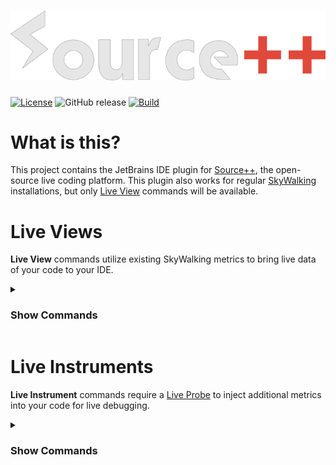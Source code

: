 # ![](https://github.com/sourceplusplus/live-platform/blob/master/.github/media/sourcepp_logo.svg)

[![License](https://camo.githubusercontent.com/93398bf31ebbfa60f726c4f6a0910291b8156be0708f3160bad60d0d0e1a4c3f/68747470733a2f2f696d672e736869656c64732e696f2f6769746875622f6c6963656e73652f736f75726365706c7573706c75732f6c6976652d706c6174666f726d)](LICENSE)
![GitHub release](https://img.shields.io/github/v/release/sourceplusplus/interface-jetbrains?include_prereleases)
[![Build](https://github.com/sourceplusplus/interface-jetbrains/actions/workflows/build.yml/badge.svg)](https://github.com/sourceplusplus/interface-jetbrains/actions/workflows/build.yml)

# What is this?

<!-- Plugin description -->

This project contains the JetBrains IDE plugin for [Source++](https://github.com/sourceplusplus/live-platform), the open-source live coding platform. This plugin also works for regular [SkyWalking](https://github.com/apache/skywalking) installations, but only [Live View](#live-view) commands will be available.

<!-- Plugin description end -->

# Live Views

**Live View** commands utilize existing SkyWalking metrics to bring live data of your code to your IDE.

<details>
  <summary><h3>Show Commands</h3></summary>

  ### Display Quick Stats

  > Inlay hints which indicate an endpoint's current activity.

  <details>
    <summary>Screencast</summary>

  ![screencast](https://user-images.githubusercontent.com/3278877/158376181-7fe597f9-f3c2-4609-bd07-4ea55e10b579.gif)
  </details>

  ### Watch Log

  > Follow specific logging statements in real-time.

  <details>
    <summary>Screencast</summary>

    ![screencast](https://user-images.githubusercontent.com/3278877/158381411-214285ba-7291-4c70-8e1f-8489140fa239.gif)
  </details>

  ### View Portal

  > Contextual popups for displaying live operational data on the code currently in view.

  <details>
    <summary>Screencast</summary>

    ![screencast](https://user-images.githubusercontent.com/3278877/149158868-135568d5-20cc-44d4-886a-2202195b594b.gif)
  </details>
  
</details>

# Live Instruments

**Live Instrument** commands require a [Live Probe](https://github.com/sourceplusplus/probe-jvm) to inject additional metrics into your code for live debugging.

<details>
  <summary><h3>Show Commands</h3></summary>

  ### Add Breakpoint

  > Live Breakpoints (a.k.a. non-breaking breakpoints) are useful debugging instruments for gaining insight into the live variables available in production at a given scope.

  <details>
    <summary>Screencast</summary>

    ![live-breakpoint](https://user-images.githubusercontent.com/3278877/136304451-2c98ad30-032b-4ce0-9f37-f98cd750adb3.gif)
  </details>

  ### Add Log

  > Live Logs (a.k.a. just-in-time logging) are quick and easy debugging instruments for instantly outputting live data from production without redeploying or restarting your application.

  <details>
    <summary>Screencast</summary>

    ![live-log](https://user-images.githubusercontent.com/3278877/136304738-d46c2796-4dd3-45a3-81bb-5692547c1c71.gif)
  </details>

</details>

